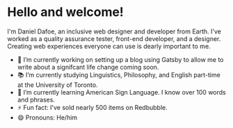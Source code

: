 # Hello and welcome!

I'm Daniel Dafoe, an inclusive web designer and developer from Earth. I've worked as a quality assurance tester, front-end developer, and a designer. Creating web experiences everyone can use is dearly important to me.

- 🔭 I’m currently working on setting up a blog using Gatsby to allow me to write about a signifcant life change coming soon.
- 📚 I’m currently studying Linguistics, Philosophy, and English part-time at the University of Toronto.
- 🌱 I’m currently learning American Sign Language. I know over 100 words and phrases.
- ⚡ Fun fact: I've sold nearly 500 items on Redbubble.
- 😄 Pronouns: He/him

<!--
**danieldafoe/danieldafoe** is a ✨ _special_ ✨ repository because its `README.md` (this file) appears on your GitHub profile.

Here are some ideas to get you started:

- 🔭 I’m currently working on ...
- 🌱 I’m currently learning ...
- 👯 I’m looking to collaborate on ...
- 🤔 I’m looking for help with ...
- 💬 Ask me about ...
- 📫 How to reach me: ...
- 😄 Pronouns: ...
- ⚡ Fun fact: ...
-->
